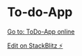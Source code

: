 # To-do-App

[Go to: ToDo-App online](https://paconavarrete.github.io/To-do-App/)

[Edit on StackBlitz ⚡️](https://stackblitz.com/edit/vitejs-vite-ymuiay)
